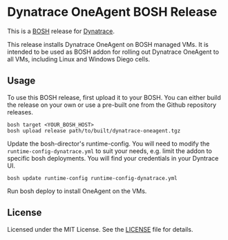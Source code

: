 # Dynatrace OneAgent BOSH Release

This is a [BOSH](http://bosh.io/) release for [Dynatrace](https://www.dynatrace.com/).

This release installs Dynatrace OneAgent on BOSH managed VMs. It is intended to be used as BOSH addon for rolling out Dynatrace OneAgent to all VMs, including Linux and Windows Diego cells. 

## Usage

To use this BOSH release, first upload it to your BOSH. You can either build the release on your own or use a pre-built one from the Github repository releases.

```
bosh target <YOUR_BOSH_HOST>
bosh upload release path/to/built/dynatrace-oneagent.tgz
```

Update the bosh-director's runtime-config. You will need to modify the `runtime-config-dynatrace.yml` to suit your needs, e.g. limit the addon to specific bosh deployments. You will find your credentials in your Dyntrace UI.


```
bosh update runtime-config runtime-config-dynatrace.yml
```

Run bosh deploy to install OneAgent on the VMs.

## License

Licensed under the MIT License. See the [LICENSE](https://github.com/dynatrace-innovationlab/bosh-oneagent-release/blob/master/LICENSE) file for details.

